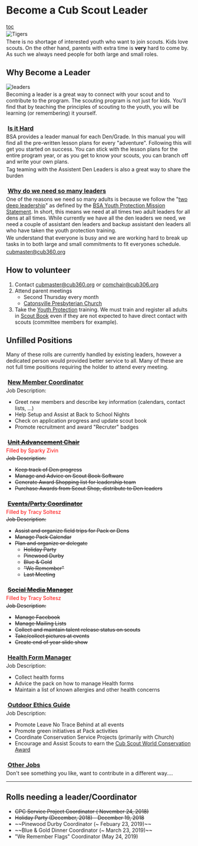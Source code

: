# Become a Cub Scout Leader #

<style>
main h2 {border-bottom:1px black solid;}
h3{margin-bottom:0.25em;margin-left:0.25em;text-decoration:underline;}
p{margin-bottom:0.25em;margin-top:0.25em;}
main p img[alt="Tigers"]
{
    float:inherit;
    clear:both;
    width:75vw;
    height:inherit;
}
main p img[alt="leaders"]
{
    width:10em;
}
h2 {clear:both;}

</style>

[toc](toc)

![Tigers][tigers]
<br style="clear:both">

There is no shortage of interested youth who want to join scouts. Kids love scouts. On the other hand, parents with extra time is **very** hard to come by. As such we always need people for both large and small roles.

## <i class="fas fa-hands-helping"></i> Why Become a Leader ##
![leaders][leaderflag]

Becoming a leader is a great way to connect with your scout and to contribute to the program. The scouting program is not just for kids. You'll find that by teaching the principles of scouting to the youth, you will be learning (or remembering) it yourself.

### <i class="fas fa-people-carry"></i> Is it Hard ###
BSA provides a leader manual for each Den/Grade. In this manual you will find all the pre-written lesson plans for every "adventure". Following this will get you started on success. You can stick with the lesson plans for the entire program year, or as you get to know your scouts, you can branch off and write your own plans.

Tag teaming with the Assistent Den Leaders is also a great way to share the burden

### <i class="fas fa-users"></i> Why do we need so many leaders ###

One of the reasons we need so many adults is because we follow the "[two deep leadership][two_deep]" as defined by the [BSA Youth Protection Mission Statement](https://www.scouting.org/training/youth-protection/). In short, this means we need at all times two adult leaders for all dens at all times. While currently we have all the den leaders we need, we need a couple of assistant den leaders and backup assistant den leaders all who have taken the youth protection training.

We understand that everyone is busy and we are working hard to break up tasks in to both large and small commitments to fit everyones schedule.

[cubmaster@cub360.org](mailto:cubmaster@cub360.org)

## <i class="fas fa-sign-in-alt"></i> How to volunteer ##

1. Contact [cubmaster@cub360.org](mailto:cubmaster@cub360.org) or [comchair@cub306.org](mailto:comchair@cub306.org)
1. Attend parent meetings
	* Second Thursday every month
	* [Catonsville Presbyterian Church](http://www.catonsvillepresb.org/)
1. Take the [Youth Protection](https://www.scouting.org/training/youth-protection/) training. We must train and register all adults in [Scout Book](https://www.scoutbook.com) even if they are not expected to have direct contact with scouts (committee members for example).

## <i class="fas fa-binoculars"></i> Unfilled Positions ##
Many of these rolls are currently handled by existing leaders, however a
dedicated person would provided better service to all. Many of these are not
full time positions requiring the holder to attend every meeting.

### <i class="fas fa-user-plus"></i> New Member Coordinator ###
Job Description:

* Greet new members and describe key information (calendars, contact lists, ...)
* Help Setup and Assist at Back to School Nights
* Check on application progress and update scout book
* Promote recruitment and award "Recruter" badges

### <i class="far fa-check-square"></i> ~~<i class="fas fa-medal"></i> Unit Advancement Chair~~ ###

<span style="color:red">Filled by Sparky Zivin</span>

~~Job Description:~~

* ~~Keep track of Den progress~~
* ~~Manage and Advice on Scout Book Software~~
* ~~Generate Award Shopping list for leadership team~~
* ~~Purchase Awards from Scout Shop, distribute to Den leaders~~

### <i class="far fa-check-square"></i> ~~<i class="fas fa-calendar-alt"></i> Events/Party Coordinator~~ ###
<span style="color:red">Filled by Tracy Soltesz</span>

~~Job Description:~~

* ~~Assist and organize field trips for Pack or Dens~~
* ~~Manage Pack Calendar~~
* ~~Plan and organize or delegate~~
    * ~~Holiday Party~~
    * ~~Pinewood Durby~~
    * ~~Blue & Gold~~
    * ~~"We Remember"~~
    * ~~Last Meeting~~

### <i class="far fa-check-square"></i> ~~Social Media Manager~~ ###
<span style="color:red">Filled by Tracy Soltesz</span>

~~Job Description:~~

* ~~Manage Facebook~~
* ~~Manage Mailing Lists~~
* ~~Collect and maintain talent release status on scouts~~
* ~~Take/collect pictures at events~~
* ~~Create end of year slide show~~

### <i class="fas fa-user-md"></i> Health Form Manager ###
Job Description:

* Collect health forms
* Advice the pack on how to manage Health forms
* Maintain a list of known allergies and other health concerns

### <i class="fas fa-leaf"></i> Outdoor Ethics Guide ###
<!--Global warming and environmental change will impact the youth more than adults.
Help focus scouts on positive age appropriate actions that can be taken to protect
the environment, fight global warming, and disseminate knowledge amongst their
peers. Many of todays youth want to take action for the environment but do not
know how to start. BSA is uniquely positioned to create future leaders
and it is up to us to guide them on their path.-->

Job Description:

* Promote Leave No Trace Behind at all events
* Promote green initiatives at Pack activities
* Coordinate Conservation Service Projects (primarily with Church)
* Encourage and Assist Scouts to earn the [Cub Scout World Conservation Award][cons_award_req]

### Other Jobs ###

Don't see something you like, want to contribute in a different way....

----

## Rolls needing a leader/Coordinator ##

* ~~CPC Service Project Coordinator ( November 24, 2018)~~
* ~~Holiday Party (December, 2018) - December 19, 2018~~
* ~~Pinewood Durby Coordinator (~ Febuary 23, 2019)~~
* ~~Blue & Gold Dinner Coordinator (~ March 23, 2019)~~
* "We Remember Flags" Coordinator (May 24, 2019)

[cons_award_req]: https://filestore.scouting.org/filestore/cubscouts/pdf/512-036_WB.pdf
[two_deep]: https://scoutingwire.org/marketing-and-membership-hub/social-media/youthprotection/ (Two Deep Leadership)

[tigers]: /events/2018_2019/blue-and-gold/slides/tigers.jpg "Tigers"
[leaderflag]: /events/2018_2019/blue-and-gold/slides/leaderflags1.jpg "Leaders Hoisting Pack Flag"

[sln]: /images/shields/lion.png "Lions logo"
[str]: /images/shields/tiger.png "Tigers logo"
[swf]: /images/shields/wolf.png "Wolf logo"
[sbr]: /images/shields/bear.png "Bear Logo"
[sws]: /images/shields/webelos.png "Webelos Logo"


